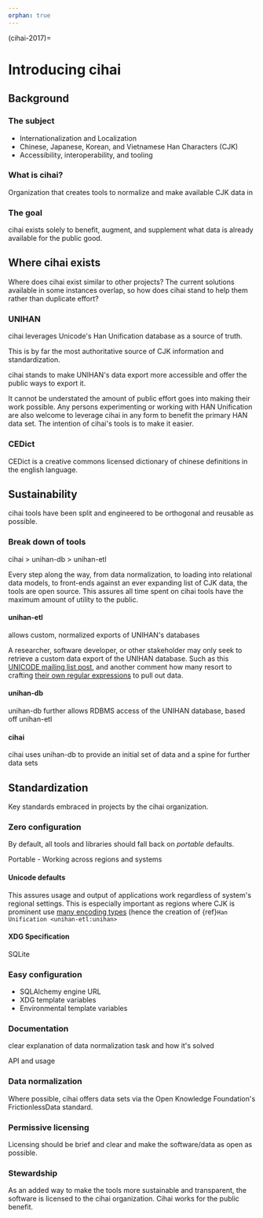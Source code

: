 ```yaml
---
orphan: true
---
```


(cihai-2017)=

# Introducing cihai

## Background

### The subject

- Internationalization and Localization
- Chinese, Japanese, Korean, and Vietnamese Han Characters (CJK)
- Accessibility, interoperability, and tooling

### What is cihai?

Organization that creates tools to normalize and make available CJK data in

### The goal

cihai exists solely to benefit, augment, and supplement what data is already available for the
public good.

## Where cihai exists

Where does cihai exist similar to other projects? The current solutions available in some instances
overlap, so how does cihai stand to help them rather than duplicate effort?

### UNIHAN

cihai leverages Unicode's Han Unification database as a source of truth.

This is by far the most authoritative source of CJK information and standardization.

cihai stands to make UNIHAN's data export more accessible and offer the public ways to export it.

It cannot be understated the amount of public effort goes into making their work possible. Any
persons experimenting or working with HAN Unification are also welcome to leverage cihai in any form
to benefit the primary HAN data set. The intention of cihai's tools is to make it easier.

### CEDict

CEDict is a creative commons licensed dictionary of chinese definitions in the english language.

## Sustainability

cihai tools have been split and engineered to be orthogonal and reusable as possible.

### Break down of tools

cihai > unihan-db > unihan-etl

Every step along the way, from data normalization, to loading into relational data models, to
front-ends against an ever expanding list of CJK data, the tools are open source. This assures all
time spent on cihai tools have the maximum amount of utility to the public.

#### unihan-etl

allows custom, normalized exports of UNIHAN's databases

A researcher, software developer, or other stakeholder may only seek to retrieve a custom data
export of the UNIHAN database. Such as this [UNICODE mailing list post][unicode mailing list post],
and another comment how many resort to crafting [their own regular
expressions][their own regular expressions] to pull out data.

[unicode mailing list post]: http://unicode.org/mail-arch/unicode-ml/y2004-m04/0255.html
[their own regular expressions]: http://www.unicode.org/mail-arch/unicode-ml/y2017-m05/0186.html

#### unihan-db

unihan-db further allows RDBMS access of the UNIHAN database, based off unihan-etl

#### cihai

cihai uses unihan-db to provide an initial set of data and a spine for further data sets

## Standardization

Key standards embraced in projects by the cihai organization.

### Zero configuration

By default, all tools and libraries should fall back on _portable_ defaults.

Portable - Working across regions and systems

#### Unicode defaults

This assures usage and output of applications work regardless of system's regional settings. This is
especially important as regions where CJK is prominent use [many encoding
types][many encoding types] (hence the creation of {ref}`Han Unification <unihan-etl:unihan>`

[many encoding types]: https://en.wikipedia.org/wiki/Chinese_character_encoding

#### XDG Specification

SQLite

### Easy configuration

- SQLAlchemy engine URL
- XDG template variables
- Environmental template variables

### Documentation

clear explanation of data normalization task and how it's solved

API and usage

### Data normalization

Where possible, cihai offers data sets via the Open Knowledge Foundation's FrictionlessData
standard.

### Permissive licensing

Licensing should be brief and clear and make the software/data as open as possible.

### Stewardship

As an added way to make the tools more sustainable and transparent, the software is licensed to the
cihai organization. Cihai works for the public benefit.
